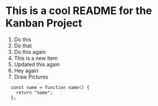 # This is a cool README for the Kanban Project

1. Do this
2. Do that
3. Do this again
4. This is a new item
5. Updated this again
6. Hey again
7. Draw Pictures
```
  const name = function name() {
    return "name";
  };
```

